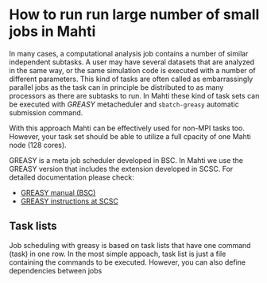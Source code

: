 # How to run run large number of small jobs in Mahti

In many cases, a computational analysis job contains a number of similar independent subtasks. 
A user may have several datasets that are analyzed in the same way, or the same simulation code 
is executed with a number of different parameters. This kind of tasks are often called as 
embarrassingly parallel jobs as the task can in principle be distributed to as many processors 
as there are subtasks to run. In Mahti these kind of task sets can be executed with *GREASY* metacheduler 
and `sbatch-greasy` automatic submission command. 

With this approach Mahti can be effectively used for non-MPI tasks too. However, your task set should be able to utilize a full cpacity of one Mahti node (128 cores).

GREASY is a meta job scheduler developed in BSC. In Mahti we use
the GREASY version that includes the extension developed in SCSC. 
For detailed documentation please check:

   * [GREASY manual (BSC)](https://github.com/BSC-Support-Team/GREASY/raw/master/doc/greasy_userguide.pdf)
   * [GREASY instructions at SCSC](https://user.cscs.ch/tools/high_throughput/)
   
## Task lists

Job scheduling with greasy is based on task lists that have one command (task) in one row. In the most simple appoach,
task list is just a file containing the commands to be executed. However, you can also define dependencies between jobs 




